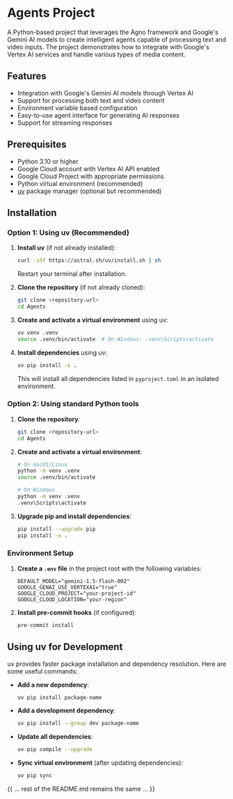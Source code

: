 # Agents Project

A Python-based project that leverages the Agno framework and Google's Gemini AI models to create intelligent agents capable of processing text and video inputs. The project demonstrates how to integrate with Google's Vertex AI services and handle various types of media content.

## Features

- Integration with Google's Gemini AI models through Vertex AI
- Support for processing both text and video content
- Environment variable based configuration
- Easy-to-use agent interface for generating AI responses
- Support for streaming responses

## Prerequisites

- Python 3.10 or higher
- Google Cloud account with Vertex AI API enabled
- Google Cloud Project with appropriate permissions
- Python virtual environment (recommended)
- [uv](https://github.com/astral-sh/uv) package manager (optional but recommended)

## Installation

### Option 1: Using uv (Recommended)

1. **Install uv** (if not already installed):
   ```bash
   curl -sSf https://astral.sh/uv/install.sh | sh
   ```
   Restart your terminal after installation.

2. **Clone the repository** (if not already cloned):
   ```bash
   git clone <repository-url>
   cd Agents
   ```

3. **Create and activate a virtual environment** using uv:
   ```bash
   uv venv .venv
   source .venv/bin/activate  # On Windows: .venv\Scripts\activate
   ```

4. **Install dependencies** using uv:
   ```bash
   uv pip install -e .
   ```
   This will install all dependencies listed in `pyproject.toml` in an isolated environment.

### Option 2: Using standard Python tools

1. **Clone the repository**:
   ```bash
   git clone <repository-url>
   cd Agents
   ```

2. **Create and activate a virtual environment**:
   ```bash
   # On macOS/Linux
   python -m venv .venv
   source .venv/bin/activate
   
   # On Windows
   python -m venv .venv
   .venv\Scripts\activate
   ```

3. **Upgrade pip and install dependencies**:
   ```bash
   pip install --upgrade pip
   pip install -e .
   ```

### Environment Setup

1. **Create a `.env` file** in the project root with the following variables:
   ```env
   DEFAULT_MODEL="gemini-1.5-flash-002"
   GOOGLE_GENAI_USE_VERTEXAI="true"
   GOOGLE_CLOUD_PROJECT="your-project-id"
   GOOGLE_CLOUD_LOCATION="your-region"
   ```

2. **Install pre-commit hooks** (if configured):
   ```bash
   pre-commit install
   ```

## Using uv for Development

uv provides faster package installation and dependency resolution. Here are some useful commands:

- **Add a new dependency**:
  ```bash
  uv pip install package-name
  ```

- **Add a development dependency**:
  ```bash
  uv pip install --group dev package-name
  ```

- **Update all dependencies**:
  ```bash
  uv pip compile --upgrade
  ```

- **Sync virtual environment** (after updating dependencies):
  ```bash
  uv pip sync
  ```

{{ ... rest of the README.md remains the same ... }}